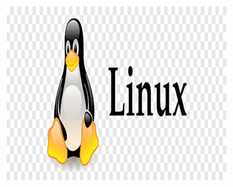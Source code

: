 <!-- Banner Section -->
<img src="assets/banner.png" title="Banner Image" width="1920px" height="400px" >
